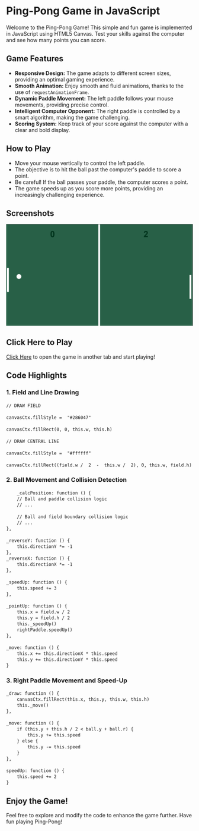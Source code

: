 # Ping-Pong Game in JavaScript

Welcome to the Ping-Pong Game! This simple and fun game is implemented in JavaScript using HTML5 Canvas. Test your skills against the computer and see how many points you can score.

## Game Features

- **Responsive Design:** The game adapts to different screen sizes, providing an optimal gaming experience.
- **Smooth Animation:** Enjoy smooth and fluid animations, thanks to the use of `requestAnimationFrame`.
- **Dynamic Paddle Movement:** The left paddle follows your mouse movements, providing precise control.
- **Intelligent Computer Opponent:** The right paddle is controlled by a smart algorithm, making the game challenging.
- **Scoring System:** Keep track of your score against the computer with a clear and bold display.

## How to Play

- Move your mouse vertically to control the left paddle.
- The objective is to hit the ball past the computer's paddle to score a point.
- Be careful! If the ball passes your paddle, the computer scores a point.
- The game speeds up as you score more points, providing an increasingly challenging experience.

## Screenshots

![Gameplay Screenshot](img/Captura%20de%20tela%202024-01-15%20211506.png)

## Click Here to Play

[Click Here](https://fs-kayky.github.io/Ping-Pong-Game/) to open the game in another tab and start playing!

## Code Highlights

  

### 1. Field and Line Drawing
 
	// DRAW FIELD
    
    canvasCtx.fillStyle =  "#286047"
    
    canvasCtx.fillRect(0, 0, this.w, this.h)
    
    // DRAW CENTRAL LINE
    
    canvasCtx.fillStyle =  "#ffffff"
    
    canvasCtx.fillRect((field.w /  2  -  this.w /  2), 0, this.w, field.h)


### 2. Ball Movement and Collision Detection

        _calcPosition: function () {
        // Ball and paddle collision logic
        // ...
    
        // Ball and field boundary collision logic
        // ...
    },
    
    _reverseY: function () {
        this.directionY *= -1
    },
    _reverseX: function () {
        this.directionX *= -1
    },
    
    _speedUp: function () {
        this.speed += 3
    },
    
    _pointUp: function () {
        this.x = field.w / 2
        this.y = field.h / 2
        this._speedUp()
        rightPaddle.speedUp()
    },
    
    _move: function () {
        this.x += this.directionX * this.speed
        this.y += this.directionY * this.speed
    }
### 3. Right Paddle Movement and Speed-Up

    _draw: function () {
        canvasCtx.fillRect(this.x, this.y, this.w, this.h)
        this._move()
    },
    
    _move: function () {
        if (this.y + this.h / 2 < ball.y + ball.r) {
            this.y += this.speed
        } else {
            this.y -= this.speed
        }
    },
    
    speedUp: function () {
        this.speed += 2
    }

## Enjoy the Game!

Feel free to explore and modify the code to enhance the game further. Have fun playing Ping-Pong!

